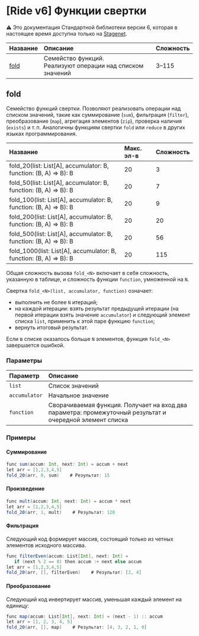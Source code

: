 # [Ride v6] Функции свертки

:warning: Это документация Стандартной библиотеки версии 6, которая в настоящее время доступна только на [Stagenet](/ru/blockchain/blockchain-network/). 

| Название | Описание | Сложность |
| :--- | :--- | :--- |
| [fold](#fold) | Семейство функций.<br>Реализуют операции над списком значений | 3–115 |

## fold

Семейство функций свертки. Позволяют реализовать операции над списком значений, такие как суммирование (`sum`), фильтрация (`filter`), преобразование (`map`), агрегация элементов (`zip`), проверка наличия (`exists`) и т.&thinsp;п. Аналогичны функциям свертки `fold` или `reduce` в других языках программирования.

| Название | Макс. эл-в | Сложность |
|:---| :--- | :--- |
| fold_20(list: List[A], accumulator: B, function: (B, A) => B): B | 20 | 3 |
| fold_50(list: List[A], accumulator: B, function: (B, A) => B): B | 20 | 7 |
| fold_100(list: List[A], accumulator: B, function: (B, A) => B): B | 20 | 9 |
| fold_200(list: List[A], accumulator: B, function: (B, A) => B): B | 20 | 20 |
| fold_500(list: List[A], accumulator: B, function: (B, A) => B): B | 20 | 56 |
| fold_1000(list: List[A], accumulator: B, function: (B, A) => B): B | 20 | 115 |

Общая сложность вызова `fold_<N>` включает в себя сложность, указанную в таблице, и сложность функции `function`, умноженной на `N`.

Свертка `fold_<N>(list, accumulator, function)` означает:

* выполнить не более `N` итераций;
* на каждой итерации: взять результат предыдущей итерации (на первой итерации взять значение `accumulator`) и следующий элемент списка `list`, применить к этой паре функцию `function`;
* вернуть итоговый результат.

Если в списке оказалось больше `N` элементов, функция `fold_<N>` завершается ошибкой.

### Параметры

| Параметр | Описание |
| :--- | :--- |
| `list` | Список значений |
| `accumulator` | Начальное значение |
| `function` | Cворачиваемая функция. Получает на вход два параметра: промежуточный результат и очередной элемент списка |

### Примеры

#### Суммирование

```scala
func sum(accum: Int, next: Int) = accum + next
let arr = [1,2,3,4,5]
fold_20(arr, 0, sum)    # Результат: 15
```

#### Произведение

```scala
func mult(accum: Int, next: Int) = accum * next
let arr = [1,2,3,4,5]
fold_20(arr, 1, mult)    # Результат: 120
```

#### Фильтрация

Следующий код формирует массив, состоящий только из четных элементов исходного массива.

```scala
func filterEven(accum: List[Int], next: Int) =
   if (next % 2 == 0) then accum :+ next else accum
let arr = [1,2,3,4,5]
fold_20(arr, [], filterEven)    # Результат: [2, 4]
```

#### Преобразование

Следующий код инвертирует массив, уменьшая каждый элемент на единицу:

```scala
func map(accum: List[Int], next: Int) = (next - 1) :: accum
let arr = [1, 2, 3, 4, 5]
fold_20(arr, [], map)    # Результат: [4, 3, 2, 1, 0]
```

